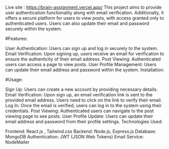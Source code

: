 Live site : https://brain-assignment.vercel.app/
This project aims to provide user authentication functionality along with email verification. Additionally, it offers a secure platform for users to view posts, with access granted only to authenticated users. Users can also update their email and password securely within the system.

#Features:

User Authentication: Users can sign up and log in securely to the system.
Email Verification: Upon signing up, users receive an email for verification to ensure the authenticity of their email address.
Post Viewing: Authenticated users can access a page to view posts.
User Profile Management: Users can update their email address and password within the system.
Installation:

#Usage:

Sign Up: Users can create a new account by providing necessary details.
Email Verification: Upon sign up, an email verification link is sent to the provided email address. Users need to click on the link to verify their email.
Log In: Once the email is verified, users can log in to the system using their credentials.
Post Viewing: Authenticated users can navigate to the post viewing page to see posts.
User Profile Update: Users can update their email address and password from their profile settings.
Technologies Used:

Frontend: React.js , Tailwind.css
Backend: Node.js, Express.js
Database: MongoDB
Authentication: JWT (JSON Web Tokens)
Email Service: NodeMailer
